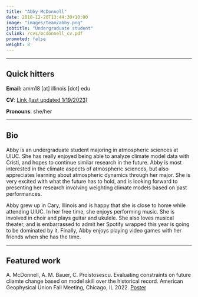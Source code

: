 ```yaml
---
title: "Abby McDonnell"
date: 2018-12-20T13:44:30+10:00
image: "images/team/abby.png"
jobtitle: "Undergraduate student"
cvlink: /cvs/mcdonnell_cv.pdf
promoted: false
weight: 8
---
```


---
## Quick hitters

**Email:** amm18 [at] illinois [dot] edu 

**CV**: [Link (last updated 1/19/2023)](/cvs/mcdonnell_cv.pdf)

**Pronouns**: she/her

---
## Bio
Abby is an undergraduate student majoring in atmospheric sciences at UIUC. She has really enjoyed being able to analyze climate model data with Cristi, and hopes to continue similar research in the future. Abby is most interested in the climate aspects of atmospheric sciences, but also appreciates learning about atmospheric dynamics through her major. She is very excited with what the future has to hold, and is looking forward to presenting her research involving weighting climate models based on past performances.

Abby grew up in Cary, Illinois and is happy that she is close to home while attending UIUC. In her free time, she enjoys performing music. She is involved in choir and plays guitar and ukulele. She also loves musical theater, and is embarrassed to admit her Spotify wrapped this year is going to be dominated by it. Finally, Abby enjoys playing video games with her friends when she has the time.

---
## Featured work

A. McDonnell, A. M. Bauer, C. Proistosescu. Evaluating constraints on future cliamte change based on model skill over the historical record. American Geophysical Union Fall Meeting, Chicago, IL 2022. [Poster](/posters/mcdonnell_agu2022_poster.pdf)
